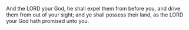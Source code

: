 And the LORD your God, he shall expel them from before you, and drive them from out of your sight; and ye shall possess their land, as the LORD your God hath promised unto you.
